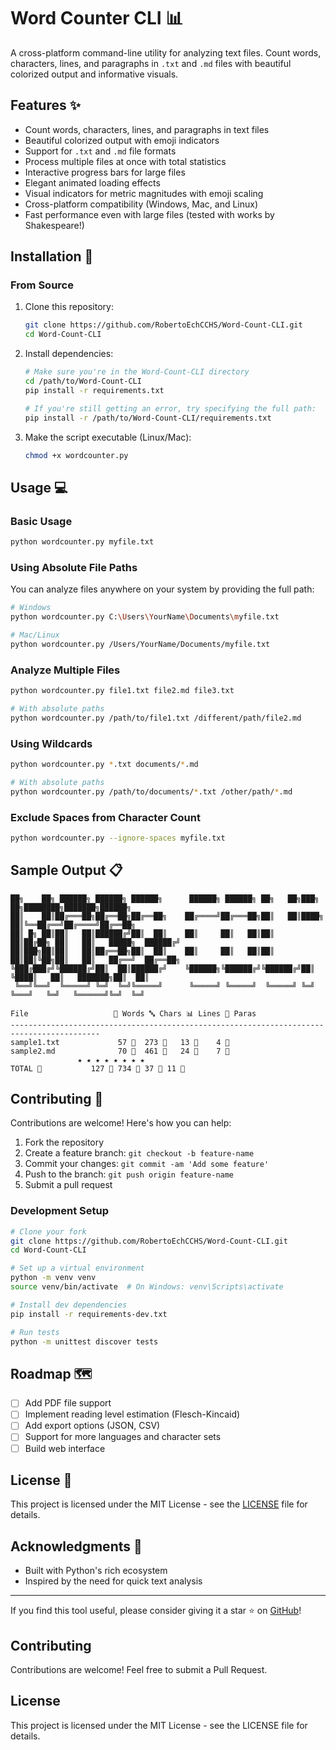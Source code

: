 # Word Counter CLI 📊

A cross-platform command-line utility for analyzing text files. Count words, characters, lines, and paragraphs in `.txt` and `.md` files with beautiful colorized output and informative visuals.

## Features ✨

- Count words, characters, lines, and paragraphs in text files
- Beautiful colorized output with emoji indicators
- Support for `.txt` and `.md` file formats
- Process multiple files at once with total statistics
- Interactive progress bars for large files
- Elegant animated loading effects
- Visual indicators for metric magnitudes with emoji scaling
- Cross-platform compatibility (Windows, Mac, and Linux)
- Fast performance even with large files (tested with works by Shakespeare!)


## Installation 🚀

### From Source

1. Clone this repository:
   ```bash
   git clone https://github.com/RobertoEchCCHS/Word-Count-CLI.git
   cd Word-Count-CLI
   ```

2. Install dependencies:
   ```bash
   # Make sure you're in the Word-Count-CLI directory
   cd /path/to/Word-Count-CLI
   pip install -r requirements.txt
   
   # If you're still getting an error, try specifying the full path:
   pip install -r /path/to/Word-Count-CLI/requirements.txt
   ```

3. Make the script executable (Linux/Mac):
   ```bash
   chmod +x wordcounter.py
   ```


## Usage 💻

### Basic Usage

```bash
python wordcounter.py myfile.txt
```

### Using Absolute File Paths

You can analyze files anywhere on your system by providing the full path:

```bash
# Windows
python wordcounter.py C:\Users\YourName\Documents\myfile.txt

# Mac/Linux
python wordcounter.py /Users/YourName/Documents/myfile.txt
```

### Analyze Multiple Files

```bash
python wordcounter.py file1.txt file2.md file3.txt

# With absolute paths
python wordcounter.py /path/to/file1.txt /different/path/file2.md
```

### Using Wildcards

```bash
python wordcounter.py *.txt documents/*.md

# With absolute paths
python wordcounter.py /path/to/documents/*.txt /other/path/*.md
```

### Exclude Spaces from Character Count

```bash
python wordcounter.py --ignore-spaces myfile.txt
```

## Sample Output 📋

```
██╗    ██╗ ██████╗ ██████╗ ██████╗      ██████╗ ██████╗ ██╗   ██╗███╗   ██╗████████╗███████╗██████╗ 
██║    ██║██╔═══██╗██╔══██╗██╔══██╗    ██╔════╝██╔═══██╗██║   ██║████╗  ██║╚══██╔══╝██╔════╝██╔══██╗
██║ █╗ ██║██║   ██║██████╔╝██║  ██║    ██║     ██║   ██║██║   ██║██╔██╗ ██║   ██║   █████╗  ██████╔╝
██║███╗██║██║   ██║██╔══██╗██║  ██║    ██║     ██║   ██║██║   ██║██║╚██╗██║   ██║   ██╔══╝  ██╔══██╗
╚███╔███╔╝╚██████╔╝██║  ██║██████╔╝    ╚██████╗╚██████╔╝╚██████╔╝██║ ╚████║   ██║   ███████╗██║  ██║
 ╚══╝╚══╝  ╚═════╝ ╚═╝  ╚═╝╚═════╝      ╚═════╝ ╚═════╝  ╚═════╝ ╚═╝  ╚═══╝   ╚═╝   ╚══════╝╚═╝  ╚═╝

File                   📝 Words 🔤 Chars 📊 Lines 📄 Paras
------------------------------------------------------------------------------------------
sample1.txt             57 🔸  273 🔸   13 🔹    4 🔹
sample2.md              70 🔸  461 🔸   24 🔸    7 🔸
               ★ ★ ★ ★ ★ ★ ★ ★                
TOTAL 🌟           127 🔶 734 🔶 37 🔸 11 🔶
```

## Contributing 🤝

Contributions are welcome! Here's how you can help:

1. Fork the repository
2. Create a feature branch: `git checkout -b feature-name`
3. Commit your changes: `git commit -am 'Add some feature'`
4. Push to the branch: `git push origin feature-name`
5. Submit a pull request

### Development Setup

```bash
# Clone your fork
git clone https://github.com/RobertoEchCCHS/Word-Count-CLI.git
cd Word-Count-CLI

# Set up a virtual environment
python -m venv venv
source venv/bin/activate  # On Windows: venv\Scripts\activate

# Install dev dependencies
pip install -r requirements-dev.txt

# Run tests
python -m unittest discover tests
```

## Roadmap 🗺️

- [ ] Add PDF file support
- [ ] Implement reading level estimation (Flesch-Kincaid)
- [ ] Add export options (JSON, CSV)
- [ ] Support for more languages and character sets
- [ ] Build web interface

## License 📄

This project is licensed under the MIT License - see the [LICENSE](LICENSE) file for details.

## Acknowledgments 🙏

- Built with Python's rich ecosystem
- Inspired by the need for quick text analysis


---

If you find this tool useful, please consider giving it a star ⭐ on [GitHub](https://github.com/RobertoEchCCHS/Word-Count-CLI)!


## Contributing

Contributions are welcome! Feel free to submit a Pull Request.

## License

This project is licensed under the MIT License - see the LICENSE file for details.

